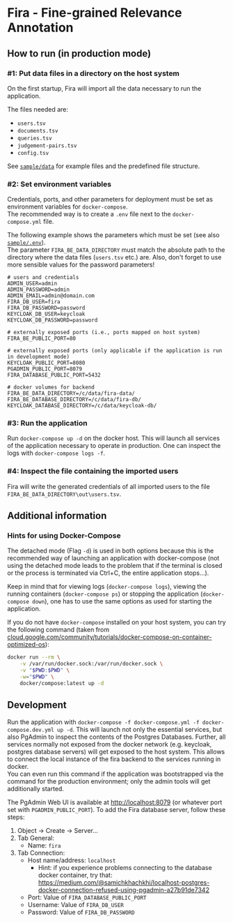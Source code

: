 # Fira - Fine-grained Relevance Annotation

## How to run (in production mode)

### #1: Put data files in a directory on the host system

On the first startup, Fira will import all the data necessary to run the application.

The files needed are:

- `users.tsv`
- `documents.tsv`
- `queries.tsv`
- `judgement-pairs.tsv`
- `config.tsv`

See [`sample/data`](sample/data) for example files and the predefined file structure.

### #2: Set environment variables

Credentials, ports, and other parameters for deployment must be set as environment variables for `docker-compose`.  
The recommended way is to create a `.env` file next to the `docker-compose.yml` file.

The following example shows the parameters which must be set (see also [`sample/.env`](sample/.env)).  
The parameter `FIRA_BE_DATA_DIRECTORY` must match the absolute path to the directory where the data files (`users.tsv` etc.) are. Also, don't forget to use more sensible values for the password parameters!

```properties
# users and credentials
ADMIN_USER=admin
ADMIN_PASSWORD=admin
ADMIN_EMAIL=admin@domain.com
FIRA_DB_USER=fira
FIRA_DB_PASSWORD=password
KEYCLOAK_DB_USER=keycloak
KEYCLOAK_DB_PASSWORD=password

# externally exposed ports (i.e., ports mapped on host system)
FIRA_BE_PUBLIC_PORT=80

# externally exposed ports (only applicable if the application is run in development mode)
KEYCLOAK_PUBLIC_PORT=8080
PGADMIN_PUBLIC_PORT=8079
FIRA_DATABASE_PUBLIC_PORT=5432

# docker volumes for backend
FIRA_BE_DATA_DIRECTORY=/c/data/fira-data/
FIRA_BE_DATABASE_DIRECTORY=/c/data/fira-db/
KEYCLOAK_DATABASE_DIRECTORY=/c/data/keycloak-db/
```

### #3: Run the application

Run `docker-compose up -d` on the docker host. This will launch all services of the application necessary to operate in production. One can inspect the logs with `docker-compose logs -f`.

### #4: Inspect the file containing the imported users

Fira will write the generated credentials of all imported users to the file `FIRA_BE_DATA_DIRECTORY\out\users.tsv`.

## Additional information

### Hints for using Docker-Compose

The detached mode (Flag `-d`) is used in both options because this is the recommended way of launching an application with docker-compose (not using the detached mode leads to the problem that if the terminal is closed or the process is terminated via Ctrl+C, the entire application stops...).

Keep in mind that for viewing logs (`docker-compose logs`), viewing the running containers (`docker-compose ps`) or stopping the application (`docker-compose down`), one has to use the same options as used for starting the application.

If you do not have `docker-compose` installed on your host system, you can try the following command (taken from [cloud.google.com/community/tutorials/docker-compose-on-container-optimized-os](https://cloud.google.com/community/tutorials/docker-compose-on-container-optimized-os)):

```sh
docker run --rm \
    -v /var/run/docker.sock:/var/run/docker.sock \
    -v "$PWD:$PWD" \
    -w="$PWD" \
    docker/compose:latest up -d
```

## Development

Run the application with `docker-compose -f docker-compose.yml -f docker-compose.dev.yml up -d`.
This will launch not only the essential services, but also PgAdmin to inspect the contents of the Postgres Databases.
Further, all services normally not exposed from the docker network (e.g. keycloak, postgres database servers) will get exposed to the host system.
This allows to connect the local instance of the fira backend to the services running in docker.  
You can even run this command if the application was bootstrapped via the command for the production environment; only the admin tools will get additionally started.

The PgAdmin Web UI is available at <http://localhost:8079> (or whatever port set with `PGADMIN_PUBLIC_PORT`). To add the Fira database server, follow these steps:

1. Object -> Create -> Server...
1. Tab General:
   - Name: `fira`
1. Tab Connection:
   - Host name/address: `localhost`
     - Hint: if you experience problems connecting to the database docker container, try that: <https://medium.com/@samichkhachkhi/localhost-postgres-docker-connection-refused-using-pgadmin-a27b91de7342>
   - Port: Value of `FIRA_DATABASE_PUBLIC_PORT`
   - Username: Value of `FIRA_DB_USER`
   - Password: Value of `FIRA_DB_PASSWORD`
